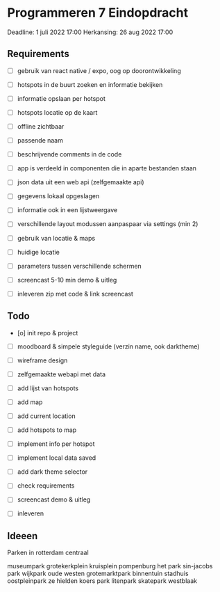 # Programmeren 7 Eindopdracht

Deadline: 1 juli 2022 17:00
Herkansing: 26 aug 2022 17:00

## Requirements

- [ ] gebruik van react native / expo, oog op doorontwikkeling
- [ ] hotspots in de buurt zoeken en informatie bekijken
- [ ] informatie opslaan per hotspot
- [ ] hotspots locatie op de kaart
- [ ] offline zichtbaar
- [ ] passende naam
- [ ] beschrijvende comments in de code
- [ ] app is verdeeld in componenten die in aparte bestanden staan
- [ ] json data uit een web api (zelfgemaakte api)
- [ ] gegevens lokaal opgeslagen
- [ ] informatie ook in een lijstweergave
- [ ] verschillende layout modussen aanpaspaar via settings (min 2)
- [ ] gebruik van locatie & maps
- [ ] huidige locatie
- [ ] parameters tussen verschillende schermen

- [ ] screencast 5-10 min demo & uitleg
- [ ] inleveren zip met code & link screencast

## Todo
- [o] init repo & project
- [ ] moodboard & simpele styleguide (verzin name, ook darktheme)
- [ ] wireframe design 
- [ ] zelfgemaakte webapi met data
- [ ] add lijst van hotspots
- [ ] add map
- [ ] add current location
- [ ] add hotspots to map
- [ ] implement info per hotspot
- [ ] implement local data saved
- [ ] add dark theme selector

- [ ] check requirements
- [ ] screencast demo & uitleg
- [ ] inleveren

## Ideeen

Parken in rotterdam centraal

museumpark
grotekerkplein
kruisplein
pompenburg
het park
sin-jacobs park
wijkpark oude westen
grotemarktpark
binnentuin stadhuis
oostpleinpark
ze hielden koers park
litenpark
skatepark westblaak
